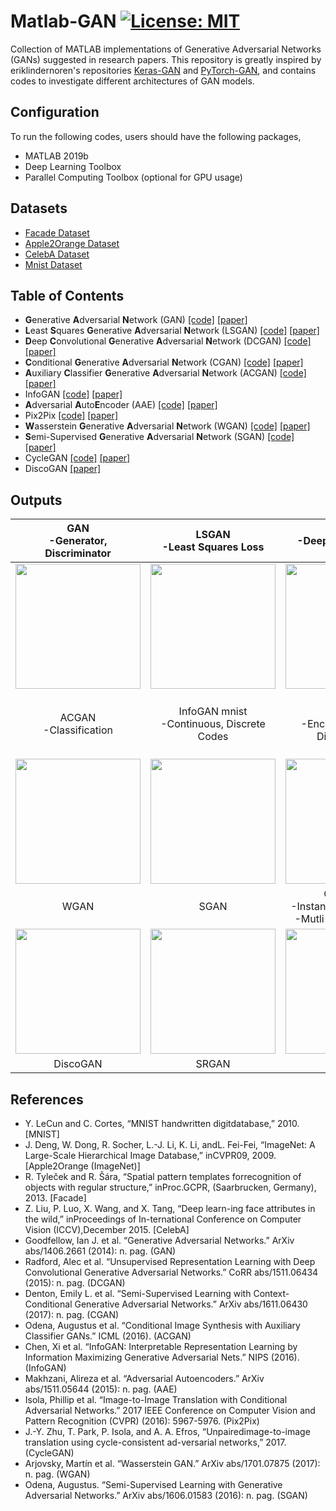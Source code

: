 # Matlab-GAN [![License: MIT](https://img.shields.io/badge/License-MIT-yellow.svg)](https://opensource.org/licenses/MIT)
Collection of MATLAB implementations of Generative Adversarial Networks (GANs) suggested in research papers. This repository is greatly inspired by eriklindernoren's repositories [Keras-GAN](https://github.com/eriklindernoren/Keras-GAN) and [PyTorch-GAN](https://github.com/eriklindernoren/PyTorch-GAN), and contains codes to investigate different architectures of GAN models. 

## Configuration
To run the following codes, users should have the following packages,
- MATLAB 2019b
- Deep Learning Toolbox
- Parallel Computing Toolbox (optional for GPU usage)

## Datasets
- [Facade Dataset](http://cmp.felk.cvut.cz/~tylecr1/facade/)
- [Apple2Orange Dataset](http://www.image-net.org/)
- [CelebA Dataset](http://mmlab.ie.cuhk.edu.hk/projects/CelebA.html)
- [Mnist Dataset](http://yann.lecun.com/exdb/mnist/)

## Table of Contents
+ **G**enerative **A**dversarial **N**etwork (GAN) [[code]](https://github.com/zcemycl/Matlab-GAN/blob/master/GAN/GAN.m) [[paper]](https://arxiv.org/abs/1406.2661) 
+ **L**east **S**quares **G**enerative **A**dversarial **N**etwork (LSGAN) [[code]](https://github.com/zcemycl/Matlab-GAN/blob/master/LSGAN/LSGAN.m) [[paper]](https://arxiv.org/abs/1611.04076)
+ **D**eep **C**onvolutional **G**enerative **A**dversarial **N**etwork (DCGAN) [[code]](https://github.com/zcemycl/Matlab-GAN/blob/master/DCGAN/DCGAN.m) [[paper]](https://arxiv.org/abs/1511.06434)
+ **C**onditional **G**enerative **A**dversarial **N**etwork (CGAN) [[code]](https://github.com/zcemycl/Matlab-GAN/blob/master/CGAN/CGAN.m) [[paper]](https://arxiv.org/abs/1611.06430)
+ **A**uxiliary **C**lassifier **G**enerative **A**dversarial **N**etwork (ACGAN) [[code]](https://github.com/zcemycl/Matlab-GAN/blob/master/ACGAN/ACGAN.m) [[paper]](https://arxiv.org/abs/1610.09585)
+ InfoGAN [[code]](https://github.com/zcemycl/Matlab-GAN/blob/master/InfoGAN/InfoGAN.m) [[paper]](https://arxiv.org/abs/1606.03657)
+ **A**dversarial **A**uto**E**ncoder (AAE) [[code]](https://github.com/zcemycl/Matlab-GAN/blob/master/AAE/AAE.m) [[paper]](https://arxiv.org/abs/1511.05644)
+ Pix2Pix [[code]](https://github.com/zcemycl/Matlab-GAN/blob/master/Pix2Pix/PIX2PIX.m) [[paper]](https://arxiv.org/abs/1611.07004)
+ **W**asserstein **G**enerative **A**dversarial **N**etwork (WGAN) [[code]](https://github.com/zcemycl/Matlab-GAN/blob/master/WGAN/WGAN.m) [[paper]](https://arxiv.org/abs/1701.07875)
+ **S**emi-Supervised **G**enerative **A**dversarial **N**etwork (SGAN) [[code]](https://github.com/zcemycl/Matlab-GAN/blob/master/SGAN/SGAN.m) [[paper]](https://arxiv.org/abs/1606.01583)
+ CycleGAN [[code]](https://github.com/zcemycl/Matlab-GAN/blob/master/CycleGAN/CycleGAN.m) [[paper]](https://arxiv.org/abs/1703.10593)
+ DiscoGAN [[paper]](https://arxiv.org/abs/1703.05192)

## Outputs
GAN <br>-Generator, Discriminator|  LSGAN <br>-Least Squares Loss | DCGAN <br>-Deep Convolutional Layer | CGAN <br>-Condition Embedding
:-------------------------:|:-------------------------:|:-------------------------:|:-------------------------:
<img src="https://github.com/zcemycl/Matlab-GAN/blob/master/GAN/GANmnist.gif" width="200" > |<img src="https://github.com/zcemycl/Matlab-GAN/blob/master/LSGAN/LSGANresult.jpg" width="200" >|<img src="https://github.com/zcemycl/Matlab-GAN/blob/master/DCGAN/DCGANmnist.gif" width="200" >|<img src="https://github.com/zcemycl/Matlab-GAN/blob/master/CGAN/CGANmnist.gif" width="200" >
ACGAN <br>-Classification|InfoGAN mnist <br>-Continuous, Discrete Codes|AAE <br>-Encoder, Decoder, Discriminator|Pix2Pix <br>-Pair and Segments checking <br>-Decovolution and Skip Connections
<img src="https://github.com/zcemycl/Matlab-GAN/blob/master/ACGAN/ACGANresult.jpg" width="200"> |<img src="https://github.com/zcemycl/Matlab-GAN/blob/master/InfoGAN/InfoGANmnist.gif" width="200" >|<img src="https://github.com/zcemycl/Matlab-GAN/blob/master/AAE/AAEmnist.gif" width="200">|<img src="https://github.com/zcemycl/Matlab-GAN/blob/master/Pix2Pix/p2pfacade.gif" width="200">
WGAN |SGAN|CycleGAN <br>-Instance Normalization <br>-Mutli-agent Learning|InfoGAN CelebA
<img src="https://github.com/zcemycl/Matlab-GAN/blob/master/WGAN/resultepoch7.jpg" width="200">|<img src="https://github.com/zcemycl/Matlab-GAN/blob/master/SGAN/SGANepoch7.jpg" width="200">|<img src="https://github.com/zcemycl/Matlab-GAN/blob/master/CycleGAN/CycleGAN.gif" width="200">|<img src="https://github.com/zcemycl/Matlab-GAN/blob/master/InfoGAN/InfoGANcelebA.gif" width="200">
DiscoGAN|SRGAN||

## References
- Y. LeCun and C. Cortes, “MNIST handwritten digitdatabase,” 2010. [MNIST]
- J. Deng, W. Dong, R. Socher, L.-J. Li, K. Li, andL. Fei-Fei, “ImageNet: A Large-Scale Hierarchical Image Database,” inCVPR09, 2009. [Apple2Orange (ImageNet)]
- R. Tyleček and R. Šára, “Spatial pattern templates forrecognition of objects with regular structure,” inProc.GCPR, (Saarbrucken, Germany), 2013. [Facade]
- Z. Liu, P. Luo, X. Wang, and X. Tang, “Deep learn-ing face attributes in the wild,” inProceedings of In-ternational Conference on Computer Vision (ICCV),December 2015. [CelebA]
- Goodfellow, Ian J. et al. “Generative Adversarial Networks.” ArXiv abs/1406.2661 (2014): n. pag. (GAN)
- Radford, Alec et al. “Unsupervised Representation Learning with Deep Convolutional Generative Adversarial Networks.” CoRR abs/1511.06434 (2015): n. pag. (DCGAN)
- Denton, Emily L. et al. “Semi-Supervised Learning with Context-Conditional Generative Adversarial Networks.” ArXiv abs/1611.06430 (2017): n. pag. (CGAN)
- Odena, Augustus et al. “Conditional Image Synthesis with Auxiliary Classifier GANs.” ICML (2016). (ACGAN)
- Chen, Xi et al. “InfoGAN: Interpretable Representation Learning by Information Maximizing Generative Adversarial Nets.” NIPS (2016). (InfoGAN)
- Makhzani, Alireza et al. “Adversarial Autoencoders.” ArXiv abs/1511.05644 (2015): n. pag. (AAE)
- Isola, Phillip et al. “Image-to-Image Translation with Conditional Adversarial Networks.” 2017 IEEE Conference on Computer Vision and Pattern Recognition (CVPR) (2016): 5967-5976. (Pix2Pix)
- J.-Y. Zhu, T. Park, P. Isola, and A. A. Efros, “Unpairedimage-to-image translation using cycle-consistent ad-versarial networks,” 2017. (CycleGAN)
- Arjovsky, Martín et al. “Wasserstein GAN.” ArXiv abs/1701.07875 (2017): n. pag. (WGAN)
- Odena, Augustus. “Semi-Supervised Learning with Generative Adversarial Networks.” ArXiv abs/1606.01583 (2016): n. pag. (SGAN)
